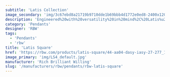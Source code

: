 ```yaml
---
subtitle: 'Latis Collection'
image_secondary: 'img/3c67ebd8a21719b9710dde1b69bbb4d1772e0ed8-2400x1200.png'
description: 'Engineered%20with%20versatility%20in%20mind%2C%20Latis%u2019s%20intelligent%2C%20fail-safe%20design%20easily%20adapts%20to%20a%20wide%20range%20of%20spaces%2C%20looks%2C%20and%20architectural%20conditions.%20Evocative%20of%20a%20structural%20I-beam%2C%20its%20deceptively%20minimalist%20profile%20packs%20robust%20performance%20capabilities%20into%20RBW%u2019s%20new%20optic%20platform.'
category: 'Pendants'
designer: 'RBW'
tags:
  - 'Pendants'
  - 'rbw'
title: 'Latis Square'
href: 'https://rbw.com/products/latis-square/44-aa04-dasy-iasy-27-277_10_din-no_s'
image_primary: 'img/LS4_default.jpg'
manufacturer: 'Rich Brilliant Willing'
slug: '/manufacturers/rbw/pendants/rbw-latis-square'
---
```

